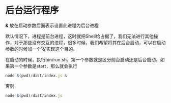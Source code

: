 # 后台运行程序

**&** 放在启动参数后面表示设置此进程为后台进程

默认情况下，进程是前台进程，这时就把Shell给占据了，我们无法进行其他操作，对于那些没有交互的进程，很多时候，我们希望将其在后台启动，可以在启动参数的时候加一个'&'实现这个目的。

在启动的时候，执行bin/run.sh，第一个参数就是区分前台启动还是后台启动。如果第一个参数是start，那么就会执行
```js
node $(pwd)/dist/index.js & 
```

否则
```js
node $(pwd)/dist/index.js
```